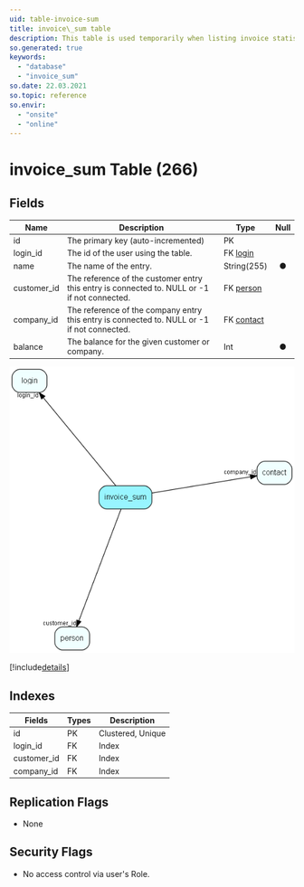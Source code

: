 ```yaml
---
uid: table-invoice-sum
title: invoice\_sum table
description: This table is used temporarily when listing invoice statistics. It is used because we need to sort balances from both customers and companies.
so.generated: true
keywords:
  - "database"
  - "invoice_sum"
so.date: 22.03.2021
so.topic: reference
so.envir:
  - "onsite"
  - "online"
---
```


# invoice\_sum Table (266)

## Fields

| Name | Description | Type | Null |
|------|-------------|------|:----:|
|id|The primary key (auto-incremented)|PK| |
|login\_id|The id of the user using the table.|FK [login](login.md)| |
|name|The name of the entry.|String(255)|&#x25CF;|
|customer\_id|The reference of the customer entry this entry is connected to. NULL or -1 if not connected.|FK [person](person.md)| |
|company\_id|The reference of the company entry this entry is connected to. NULL or -1 if not connected.|FK [contact](contact.md)| |
|balance|The balance for the given customer or company.|Int|&#x25CF;|


![invoice_sum table relationship diagram](./media/invoice_sum.png)

[!include[details](./includes/invoice-sum.md)]

## Indexes

| Fields | Types | Description |
|--------|-------|-------------|
|id |PK |Clustered, Unique |
|login\_id |FK |Index |
|customer\_id |FK |Index |
|company\_id |FK |Index |

## Replication Flags

* None

## Security Flags

* No access control via user's Role.

